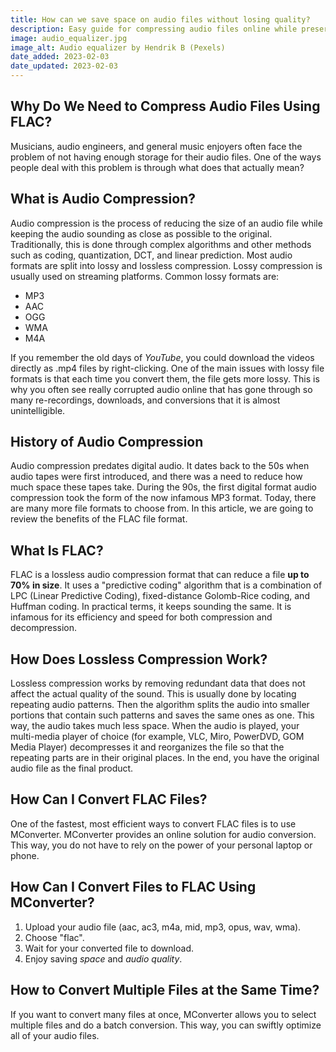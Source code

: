 ```yaml
---
title: How can we save space on audio files without losing quality?
description: Easy guide for compressing audio files online while preserving the quality. Learn how FLAC works and the difference between lossy and lossless compression. Provide insights into some of the methods through which lossless compression is achieved.
image: audio_equalizer.jpg
image_alt: Audio equalizer by Hendrik B (Pexels)
date_added: 2023-02-03
date_updated: 2023-02-03
---
```


## Why Do We Need to Compress Audio Files Using FLAC?
Musicians, audio engineers, and general music enjoyers often face the problem of not having enough storage for their audio files. One of the ways people deal with this problem is through what does that actually mean?

## What is Audio Compression?
Audio compression is the process of reducing the size of an audio file while keeping the audio sounding as close as possible to the original. Traditionally, this is done through complex algorithms and other methods such as coding, quantization, DCT, and linear prediction. Most audio formats are split into lossy and lossless compression. Lossy compression is usually used on streaming platforms. Common lossy formats are:

 - MP3
 - AAC
 - OGG
 - WMA
 - M4A

If you remember the old days of *YouTube*, you could download the videos directly as .mp4 files by right-clicking. One of the main issues with lossy file formats is that each time you convert them, the file gets more lossy. This is why you often see really corrupted audio online that has gone through so many re-recordings, downloads, and conversions that it is almost unintelligible. 

## History of Audio Compression
Audio compression predates digital audio. It dates back to the 50s when audio tapes were first introduced, and there was a need to reduce how much space these tapes take. During the 90s, the first digital format audio compression took the form of the now infamous MP3 format. Today, there are many more file formats to choose from. In this article, we are going to review the benefits of the FLAC file format.

## What Is FLAC?
FLAC is a lossless audio compression format that can reduce a file **up to 70% in size**. It uses a "predictive coding" algorithm that is a combination of LPC (Linear Predictive Coding), fixed-distance Golomb-Rice coding, and Huffman coding. In practical terms, it keeps sounding the same. It is infamous for its efficiency and speed for both compression and decompression.

## How Does Lossless Compression Work?
Lossless compression works by removing redundant data that does not affect the actual quality of the sound. This is usually done by locating repeating audio patterns. Then the algorithm splits the audio into smaller portions that contain such patterns and saves the same ones as one. This way, the audio takes much less space. When the audio is played, your multi-media player of choice (for example, VLC, Miro, PowerDVD, GOM Media Player) decompresses it and reorganizes the file so that the repeating parts are in their original places. In the end, you have the original audio file as the final product.   

## How Can I Convert FLAC Files?
One of the fastest, most efficient ways to convert FLAC files is to use MConverter. MConverter provides an online solution for audio conversion. This way, you do not have to rely on the power of your personal laptop or phone.

## How Can I Convert Files to FLAC Using MConverter?
1. Upload your audio file (aac, ac3, m4a, mid, mp3, opus, wav, wma).
2. Choose "flac".
3. Wait for your converted file to download.
4. Enjoy saving *space* and *audio quality*.

## How to Convert Multiple Files at the Same Time?
If you want to convert many files at once, MConverter allows you to select multiple files and do a batch conversion. This way, you can swiftly optimize all of your audio files.
